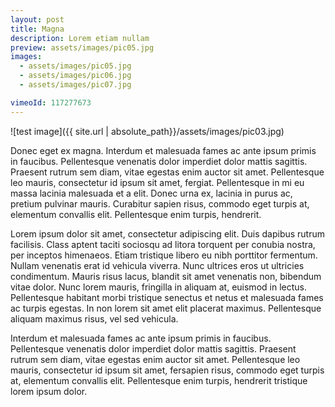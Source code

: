 ```yaml
---
layout: post
title: Magna
description: Lorem etiam nullam
preview: assets/images/pic05.jpg
images:
  - assets/images/pic05.jpg
  - assets/images/pic06.jpg
  - assets/images/pic07.jpg

vimeoId: 117277673
---
```


![test image]({{ site.url | absolute_path}}/assets/images/pic03.jpg)

Donec eget ex magna. Interdum et malesuada fames ac ante ipsum primis in faucibus. Pellentesque venenatis dolor imperdiet dolor mattis sagittis.
Praesent rutrum sem diam, vitae egestas enim auctor sit amet. Pellentesque leo mauris, consectetur id ipsum sit amet, fergiat.
Pellentesque in mi eu massa lacinia malesuada et a elit. Donec urna ex, lacinia in purus ac, pretium pulvinar mauris.
Curabitur sapien risus, commodo eget turpis at, elementum convallis elit. Pellentesque enim turpis, hendrerit.

Lorem ipsum dolor sit amet, consectetur adipiscing elit. Duis dapibus rutrum facilisis.
Class aptent taciti sociosqu ad litora torquent per conubia nostra, per inceptos himenaeos. Etiam tristique libero eu nibh porttitor fermentum.
Nullam venenatis erat id vehicula viverra. Nunc ultrices eros ut ultricies condimentum.
Mauris risus lacus, blandit sit amet venenatis non, bibendum vitae dolor. Nunc lorem mauris, fringilla in aliquam at, euismod in lectus.
Pellentesque habitant morbi tristique senectus et netus et malesuada fames ac turpis egestas. In non lorem sit amet elit placerat maximus.
Pellentesque aliquam maximus risus, vel sed vehicula.

Interdum et malesuada fames ac ante ipsum primis in faucibus. Pellentesque venenatis dolor imperdiet dolor mattis sagittis.
Praesent rutrum sem diam, vitae egestas enim auctor sit amet. Pellentesque leo mauris, consectetur id ipsum sit amet, fersapien risus, commodo eget turpis at, elementum convallis elit.
Pellentesque enim turpis, hendrerit tristique lorem ipsum dolor.
